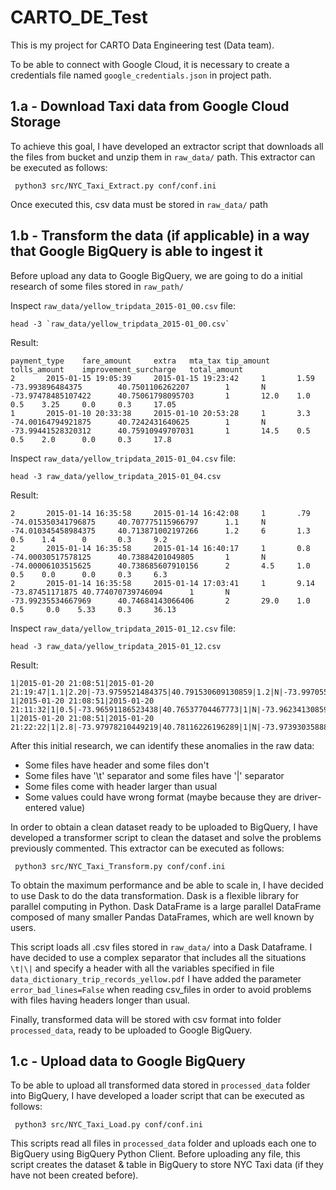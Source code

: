 # CARTO_DE_Test
This is my project for CARTO Data Engineering test (Data team).

To be able to connect with Google Cloud, it is necessary to create a credentials file named `google_credentials.json` in project path.
## 1.a - Download Taxi data from Google Cloud Storage
To achieve this goal, I have developed an extractor script that downloads all the files from bucket and unzip them in `raw_data/` path. This extractor can be executed as follows:
```
 python3 src/NYC_Taxi_Extract.py conf/conf.ini
```
Once executed this, csv data must be stored in `raw_data/` path

## 1.b - Transform the data (if applicable) in a way that Google BigQuery is able to ingest it
Before upload any data to Google BigQuery, we are going to do a initial research of some files stored in `raw_path/`

Inspect `raw_data/yellow_tripdata_2015-01_00.csv` file:
```
head -3 `raw_data/yellow_tripdata_2015-01_00.csv`
```
Result:
```
payment_type    fare_amount     extra   mta_tax tip_amount      tolls_amount    improvement_surcharge   total_amount
2       2015-01-15 19:05:39     2015-01-15 19:23:42     1       1.59    -73.993896484375        40.7501106262207        1       N       -73.97478485107422      40.75061798095703       1       12.0    1.0     0.5    3.25     0.0     0.3     17.05
1       2015-01-10 20:33:38     2015-01-10 20:53:28     1       3.3     -74.00164794921875      40.7242431640625        1       N       -73.99441528320312      40.75910949707031       1       14.5    0.5     0.5    2.0      0.0     0.3     17.8
```

Inspect `raw_data/yellow_tripdata_2015-01_04.csv` file:
```
head -3 raw_data/yellow_tripdata_2015-01_04.csv
```
Result:
```
2       2015-01-14 16:35:58     2015-01-14 16:42:08     1       .79     -74.015350341796875     40.707775115966797      1.1     N       -74.010345458984375     40.713871002197266      1.2     6       1.3     0.5    1.4      0       0.3     9.2
2       2015-01-14 16:35:58     2015-01-14 16:40:17     1       0.8     -74.00030517578125      40.73884201049805       1       N       -74.00006103515625      40.738685607910156      2       4.5     1.0     0.5    0.0      0.0     0.3     6.3
2       2015-01-14 16:35:58     2015-01-14 17:03:41     1       9.14    -73.87451171875 40.774070739746094      1       N       -73.99235534667969      40.74684143066406       2       29.0    1.0     0.5     0.0    5.33     0.3     36.13
```

Inspect `raw_data/yellow_tripdata_2015-01_12.csv` file:
```
head -3 raw_data/yellow_tripdata_2015-01_12.csv
```
Result:
```
1|2015-01-20 21:08:51|2015-01-20 21:19:47|1.1|2.20|-73.9759521484375|40.791530609130859|1.2|N|-73.997055053710938|40.762451171875|2|10.5|0.5|0.5.1|0|0.1|0.3|11.8
1|2015-01-20 21:08:51|2015-01-20 21:11:32|1|0.5|-73.96591186523438|40.76537704467773|1|N|-73.96234130859375|40.769622802734375|2|4.0|0.5|0.5|0.0|0.0|0.3|5.3
1|2015-01-20 21:08:51|2015-01-20 21:22:22|1|2.8|-73.97978210449219|40.78116226196289|1|N|-73.97393035888672|40.75231552124024|2|12.0|0.5|0.5|0.0|0.0|0.3|13.3
```

After this initial research, we can identify these anomalies in the raw data:

- Some files have header and some files don't
- Some files have '\t' separator and some files have '|' separator
- Some files come with header larger than usual
- Some values could have wrong format (maybe because they are driver-entered value)

In order to obtain a clean dataset ready to be uploaded to BigQuery, I have developed a transformer script to clean the dataset and solve the problems previously commented. This extractor can be executed as follows:
```
 python3 src/NYC_Taxi_Transform.py conf/conf.ini
```
To obtain the maximum performance and be able to scale in, I have decided to use Dask to do the data transformation.
Dask is a flexible library for parallel computing in Python. Dask DataFrame is a large parallel DataFrame composed of many smaller Pandas DataFrames, which are well known by users.

This script loads all .csv files stored in `raw_data/` into a Dask Dataframe. I have decided to use a complex separator that includes all the situations `\t|\|` and specify a header with all the variables specified in file `data_dictionary_trip_records_yellow.pdf`
I have added the parameter `error_bad_lines=False` when reading csv_files in order to avoid problems with files having headers longer than usual.

Finally, transformed data will be stored with csv format into folder `processed_data`, ready to be uploaded to Google BigQuery.

## 1.c - Upload data to Google BigQuery
To be able to upload all transformed data stored in `processed_data` folder into BigQuery, I have developed a loader script that can be executed as follows:
```
 python3 src/NYC_Taxi_Load.py conf/conf.ini
```
This scripts read all files in `processed_data` folder and uploads each one to BigQuery using BigQuery Python Client. Before uploading any file, this script creates the dataset & table in BigQuery to store NYC Taxi data (if they have not been created before).




